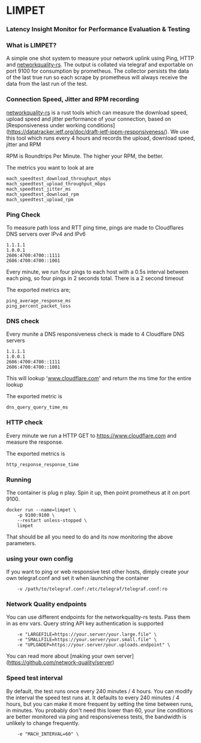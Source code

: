 # LIMPET
### Latency Insight Monitor for Performance Evaluation & Testing

### What is LIMPET?
A simple one shot system to measure your network uplink using Ping, HTTP and 
[networkquality-rs](https://github.com/cloudflare/networkquality-rs/).
The output is collated via telegraf and exportable on port 9100 for consumption 
by prometheus. The collector persists the data of the last true run so each
scrape by prometheus will always receive the data from the last run of the test.

### Connection Speed, Jitter and RPM recording
[networkquality-rs](https://github.com/cloudflare/networkquality-rs/) is a rust 
tools which can measure the download speed, upload speed and jitter performance 
of your connection, based on [Responsiveness under working conditions]
(https://datatracker.ietf.org/doc/draft-ietf-ippm-responsiveness/). We use this
tool which runs every 4 hours and records the upload, download speed, jitter
and RPM 

RPM is Roundtrips Per Minute. The higher your RPM, the better. 

The metrics you want to look at are 
```
mach_speedtest_download_throughput_mbps
mach_speedtest_upload_throughput_mbps
mach_speedtest_jitter_ms
mach_speedtest_download_rpm
mach_speedtest_upload_rpm

```


### Ping Check
To measure path loss and RTT ping time, pings are made to Cloudflares 
DNS servers over IPv4 and IPv6
```
1.1.1.1
1.0.0.1
2606:4700:4700::1111
2606:4700:4700::1001
```
Every minute, we run four pings to each host with a 0.5s interval between 
each ping, so four pings in 2 seconds total. There is a 2 second timeout

The exported metrics are;

```
ping_average_response_ms
ping_percent_packet_loss
```

### DNS check
Every munite a DNS responsiveness check is made to 4 Cloudflare DNS servers
```
1.1.1.1
1.0.0.1
2606:4700:4700::1111
2606:4700:4700::1001
```
This will lookup 'www.cloudflare.com' and return the ms time for the entire 
lookup

The exported metric is 
```
dns_query_query_time_ms
```

### HTTP check
Every minute we run a HTTP GET to https://www.cloudflare.com and measure the 
response. 

The exported metrics is 

```
http_response_response_time
```


### Running
The container is plug n play. Spin it up, then point prometheus at it on 
port 9100.


```
docker run --name=limpet \
	-p 9100:9100 \
	--restart unless-stopped \
	limpet
```

That should be all you need to do and its now monitoring the above parameters.

### using your own config
If you want to ping or web responsive test other hosts, dimply create your own 
telegraf.conf and set it when launching the container

```
	-v /path/to/telegraf.conf:/etc/telegraf/telegraf.conf:ro 
```

### Network Quality endpoints
You can use different endpoints for the networkquality-rs tests. Pass them in as
env vars. Query string API key authentication is supported

```	
	-e "LARGEFILE=https://your.server/your.large.file" \
	-e "SMALLFILE=https://your.server/your.small.file" \
	-e "UPLOADEP=https://your.server/your.uploads.endpoint" \
```
You can read more about [making your own server]
(https://github.com/network-quality/server)

### Speed test interval
By default, the test runs once every 240 minutes / 4 hours.
You can modify the interval the  speed test runs at. It defaults 
to every 240 minutes / 4 hours,  but you can make it more frequent 
by setting the time between runs, in minutes. You probably don't 
need this lower than 60, your line conditions are better 
monitored via ping and responsiveness tests, the bandwidth is 
unlikely to change frequently.

```
	-e "MACH_INTERVAL=60" \
```
